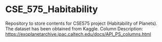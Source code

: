 # CSE_575_Habitability
Repository to store contents for CSE575 project (Habitability of Planets). The dataset has been obtained from Kaggle.
Column Description: https://exoplanetarchive.ipac.caltech.edu/docs/API_PS_columns.html
